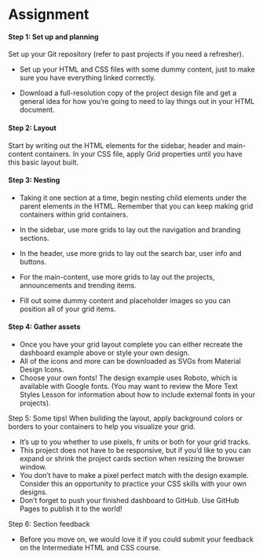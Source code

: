 # Assignment

#### Step 1: Set up and planning
Set up your Git repository (refer to past projects if you need a refresher).

-  Set up your HTML and CSS files with some dummy content, just to make sure you have everything linked correctly.

-  Download a full-resolution copy of the project design file and get a general idea for how you’re going to need to lay things out in your HTML document.

#### Step 2: Layout
Start by writing out the HTML elements for the sidebar, header and main-content containers.
In your CSS file, apply Grid properties until you have this basic layout built.

#### Step 3: Nesting
- Taking it one section at a time, begin nesting child elements under the parent elements in the HTML. Remember that you can keep making grid containers within grid containers. 

- In the sidebar, use more grids to lay out the navigation and branding sections.
- In the header, use more grids to lay out the search bar, user info and buttons.
- For the main-content, use more grids to lay out the projects, announcements and trending items.
- Fill out some dummy content and placeholder images so you can position all of your grid items.

#### Step 4: Gather assets
- Once you have your grid layout complete you can either recreate the dashboard example above or style your own design.
- All of the icons and more can be downloaded as SVGs from Material Design Icons.
- Choose your own fonts! The design example uses Roboto, which is available with Google fonts. (You may want to review the More Text Styles Lesson for information about how to include external fonts in your projects).

Step 5: Some tips!
When building the layout, apply background colors or borders to your containers to help you visualize your grid.
- It’s up to you whether to use pixels, fr units or both for your grid tracks.
- This project does not have to be responsive, but if you’d like to you can expand or shrink the project cards section when resizing the browser window.
- You don’t have to make a pixel perfect match with the design example. Consider this an opportunity to practice your CSS skills with your own designs.
- Don’t forget to push your finished dashboard to GitHub. Use GitHub Pages to publish it to the world!

Step 6: Section feedback
- Before you move on, we would love it if you could submit your feedback on the Intermediate HTML and CSS course.
